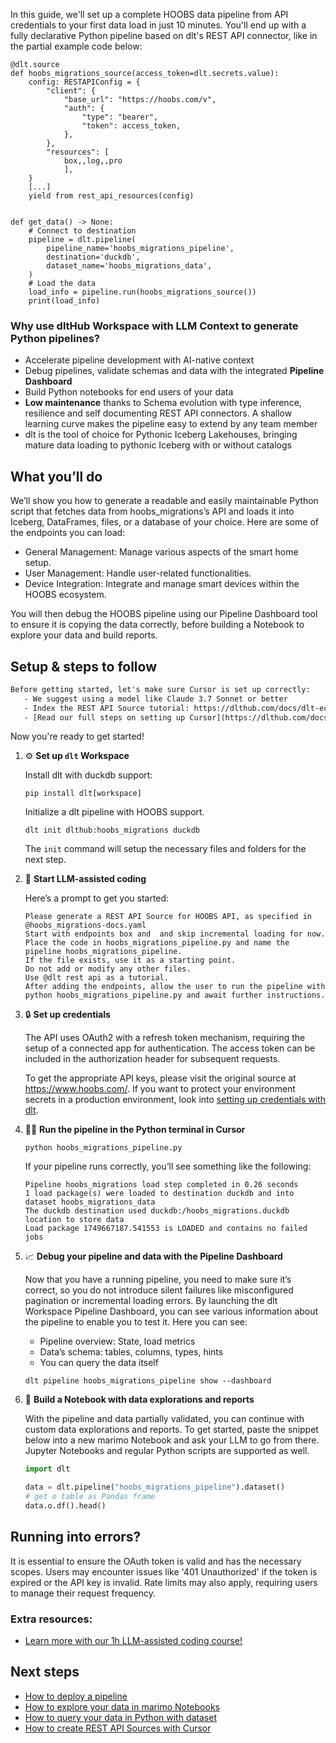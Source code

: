 In this guide, we'll set up a complete HOOBS data pipeline from API credentials to your first data load in just 10 minutes. You'll end up with a fully declarative Python pipeline based on dlt's REST API connector, like in the partial example code below:

```python-outcome
@dlt.source
def hoobs_migrations_source(access_token=dlt.secrets.value):
    config: RESTAPIConfig = {
        "client": {
            "base_url": "https://hoobs.com/v",
            "auth": {
                "type": "bearer",
                "token": access_token,
            },
        },
        "resources": [
            box,,log,,pro
            ],
    }
    [...]
    yield from rest_api_resources(config)


def get_data() -> None:
    # Connect to destination
    pipeline = dlt.pipeline(
        pipeline_name='hoobs_migrations_pipeline',
        destination='duckdb',
        dataset_name='hoobs_migrations_data', 
    )
    # Load the data
    load_info = pipeline.run(hoobs_migrations_source())
    print(load_info) 
```

### Why use dltHub Workspace with LLM Context to generate Python pipelines?

- Accelerate pipeline development with AI-native context
- Debug pipelines, validate schemas and data with the integrated **Pipeline Dashboard**
- Build Python notebooks for end users of your data
- **Low maintenance** thanks to Schema evolution with type inference, resilience and self documenting REST API connectors. A shallow learning curve makes the pipeline easy to extend by any team member
- dlt is the tool of choice for Pythonic Iceberg Lakehouses, bringing mature data loading to pythonic Iceberg with or without catalogs

## What you’ll do

We’ll show you how to generate a readable and easily maintainable Python script that fetches data from hoobs_migrations’s API and loads it into Iceberg, DataFrames, files, or a database of your choice. Here are some of the endpoints you can load:

- General Management: Manage various aspects of the smart home setup.
- User Management: Handle user-related functionalities.
- Device Integration: Integrate and manage smart devices within the HOOBS ecosystem.

You will then debug the HOOBS pipeline using our Pipeline Dashboard tool to ensure it is copying the data correctly, before building a Notebook to explore your data and build reports.

## Setup & steps to follow

```default
Before getting started, let's make sure Cursor is set up correctly:
   - We suggest using a model like Claude 3.7 Sonnet or better
   - Index the REST API Source tutorial: https://dlthub.com/docs/dlt-ecosystem/verified-sources/rest_api/ and add it to context as **@dlt rest api**
   - [Read our full steps on setting up Cursor](https://dlthub.com/docs/dlt-ecosystem/llm-tooling/cursor-restapi#23-configuring-cursor-with-documentation)
```

Now you're ready to get started!

1. ⚙️ **Set up `dlt` Workspace**
    
    Install dlt with duckdb support:
    ```shell
    pip install dlt[workspace]
    ```

    Initialize a dlt pipeline with HOOBS support.
    ```shell
    dlt init dlthub:hoobs_migrations duckdb
    ```

    The `init` command will setup the necessary files and folders for the next step.
    
2. 🤠 **Start LLM-assisted coding**
    
    Here’s a prompt to get you started:
    
    ```prompt
    Please generate a REST API Source for HOOBS API, as specified in @hoobs_migrations-docs.yaml 
    Start with endpoints box and  and skip incremental loading for now. 
    Place the code in hoobs_migrations_pipeline.py and name the pipeline hoobs_migrations_pipeline. 
    If the file exists, use it as a starting point. 
    Do not add or modify any other files. 
    Use @dlt rest api as a tutorial. 
    After adding the endpoints, allow the user to run the pipeline with python hoobs_migrations_pipeline.py and await further instructions.
    ```

    
3. 🔒 **Set up credentials** 
    
    The API uses OAuth2 with a refresh token mechanism, requiring the setup of a connected app for authentication. The access token can be included in the authorization header for subsequent requests.
    
    To get the appropriate API keys, please visit the original source at https://www.hoobs.com/.
    If you want to protect your environment secrets in a production environment, look into [setting up credentials with dlt](https://dlthub.com/docs/walkthroughs/add_credentials).
    
4. 🏃‍♀️ **Run the pipeline in the Python terminal in Cursor**
    
    ```shell
    python hoobs_migrations_pipeline.py
    ```
    
    If your pipeline runs correctly, you’ll see something like the following:
    
    ```shell
    Pipeline hoobs_migrations load step completed in 0.26 seconds
    1 load package(s) were loaded to destination duckdb and into dataset hoobs_migrations_data
    The duckdb destination used duckdb:/hoobs_migrations.duckdb location to store data
    Load package 1749667187.541553 is LOADED and contains no failed jobs
    ```
    
5. 📈 **Debug your pipeline and data with the Pipeline Dashboard**

    Now that you have a running pipeline, you need to make sure it’s correct, so you do not introduce silent failures like misconfigured pagination or incremental loading errors. By launching the dlt Workspace Pipeline Dashboard, you can see various information about the pipeline to enable you to test it. Here you can see:
    - Pipeline overview: State, load metrics
    - Data’s schema: tables, columns, types, hints
    - You can query the data itself
    
    ```shell
    dlt pipeline hoobs_migrations_pipeline show --dashboard
    ```
    
6. 🐍 **Build a Notebook with data explorations and reports**

    With the pipeline and data partially validated, you can continue with custom data explorations and reports. To get started, paste the snippet below into a new marimo Notebook and ask your LLM to go from there. Jupyter Notebooks and regular Python scripts are supported as well.

    
    ```python
    import dlt

   data = dlt.pipeline("hoobs_migrations_pipeline").dataset()
   # get o table as Pandas frame
   data.o.df().head()
    ```

## Running into errors?

It is essential to ensure the OAuth token is valid and has the necessary scopes. Users may encounter issues like '401 Unauthorized' if the token is expired or the API key is invalid. Rate limits may also apply, requiring users to manage their request frequency.

### Extra resources:

- [Learn more with our 1h LLM-assisted coding course!](https://www.youtube.com/watch?v=GGid70rnJuM)

## Next steps

- [How to deploy a pipeline](https://dlthub.com/docs/walkthroughs/deploy-a-pipeline)
- [How to explore your data in marimo Notebooks](https://dlthub.com/docs/general-usage/dataset-access/marimo)
- [How to query your data in Python with dataset](https://dlthub.com/docs/general-usage/dataset-access/dataset)
- [How to create REST API Sources with Cursor](https://dlthub.com/docs/dlt-ecosystem/llm-tooling/cursor-restapi)